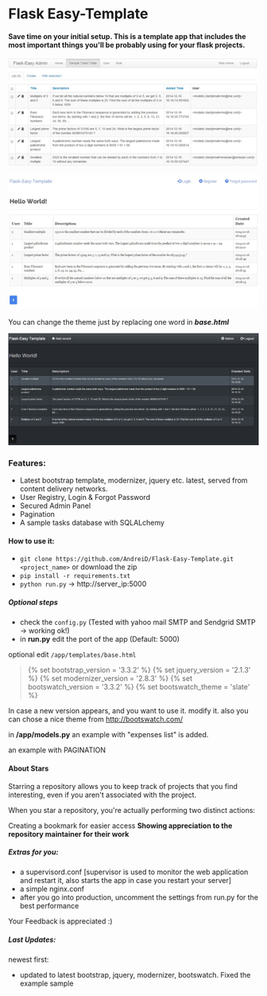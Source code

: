 Flask Easy-Template
========================


#### Save time on your initial setup. This is a template app that includes the most important things you'll be probably using for your flask projects.


![alt text](https://github.com/AndreiD/Flask-Easy-Template/blob/master/app/static/img/screenshot1.jpg "How the app looks 1")

![alt text](https://github.com/AndreiD/Flask-Easy-Template/blob/master/app/static/img/screenshot3.jpg "How the app looks like 2")

You can change the theme just by replacing one word in ***base.html*** 

![alt text](https://github.com/AndreiD/Flask-Easy-Template/blob/master/app/static/img/screenshot2.jpg "How admin panel looks")


### Features:

- Latest bootstrap template, modernizer, jquery etc. latest, served from content delivery networks.
- User Registry, Login & Forgot Password
- Secured Admin Panel
- Pagination
- A sample tasks database with SQLALchemy


#### How to use it:

- `git clone https://github.com/AndreiD/Flask-Easy-Template.git <project_name>` or download the zip
- `pip install -r requirements.txt`
- `python run.py` -> http://server_ip:5000

##### Optional steps

- check the `config.py` (Tested with yahoo mail SMTP and Sendgrid SMTP -> working ok!)
- in **run.py** edit the port of the app (Default: 5000)


optional edit `/app/templates/base.html`

> <!DOCTYPE html>
> <html lang="en" class="no-js">
> {% set bootstrap_version = '3.3.2' %}
> {% set jquery_version = '2.1.3' %}
> {% set modernizer_version = '2.8.3' %}
> {% set bootswatch_version = '3.3.2' %}
> {% set bootswatch_theme = 'slate' %}


In case a new version appears, and you want to use it. modify it. also you can chose a nice theme from http://bootswatch.com/

in __/app/models.py__ an example with "expenses list" is added.

an example with PAGINATION

#### About Stars

Starring a repository allows you to keep track of projects that you find interesting, even if you aren't associated with the project.

When you star a repository, you're actually performing two distinct actions:

Creating a bookmark for easier access
**Showing appreciation to the repository maintainer for their work**

##### Extras for you:

- a supervisord.conf [supervisor is used to monitor the web application and restart it, also starts the app in case you restart your server]
- a simple nginx.conf
- after you go into production, uncomment the settings from run.py for the best performance

Your Feedback is appreciated :)

##### Last Updates:

newest first:

- updated to latest bootstrap, jquery, modernizer, bootswatch. Fixed the example sample